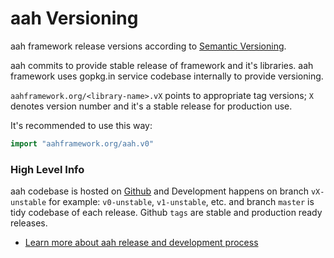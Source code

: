 # aah Versioning

aah framework release versions according to [Semantic Versioning](http://semver.org/).

aah commits to provide stable release of framework and it's libraries. aah framework uses gopkg.in service codebase internally to provide versioning.

`aahframework.org/<library-name>.vX` points to appropriate tag versions; `X` denotes version number and it's a stable release for production use.

It's recommended to use this way:
```go
import "aahframework.org/aah.v0"
```

### High Level Info

aah codebase is hosted on [Github](https://github.com/go-aah) and Development happens on branch `vX-unstable` for example: `v0-unstable`, `v1-unstable`, etc. and branch `master` is tidy codebase of each release. Github `tags` are stable and production ready releases.

  * [Learn more about aah release and development process](release-and-development-process.html)
